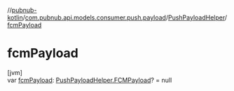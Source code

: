 //[pubnub-kotlin](../../../index.md)/[com.pubnub.api.models.consumer.push.payload](../index.md)/[PushPayloadHelper](index.md)/[fcmPayload](fcm-payload.md)

# fcmPayload

[jvm]\
var [fcmPayload](fcm-payload.md): [PushPayloadHelper.FCMPayload](-f-c-m-payload/index.md)? = null

